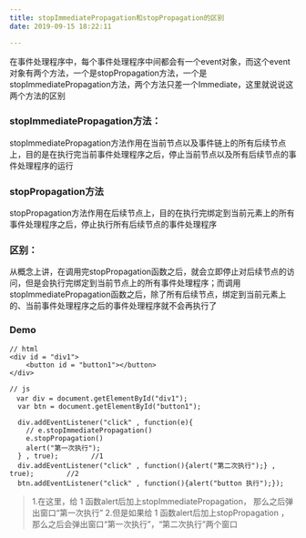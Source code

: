 ```yaml
---
title: stopImmediatePropagation和stopPropagation的区别
date: 2019-09-15 18:22:11

---
```


在事件处理程序中，每个事件处理程序中间都会有一个event对象，而这个event对象有两个方法，一个是stopPropagation方法，一个是stopImmediatePropagation方法，两个方法只差一个Immediate，这里就说说这两个方法的区别
<!-- more -->
### stopImmediatePropagation方法：
stopImmediatePropagation方法作用在当前节点以及事件链上的所有后续节点上，目的是在执行完当前事件处理程序之后，停止当前节点以及所有后续节点的事件处理程序的运行

### stopPropagation方法
stopPropagation方法作用在后续节点上，目的在执行完绑定到当前元素上的所有事件处理程序之后，停止执行所有后续节点的事件处理程序
### 区别：
从概念上讲，在调用完stopPropagation函数之后，就会立即停止对后续节点的访问，但是会执行完绑定到当前节点上的所有事件处理程序；而调用stopImmediatePropagation函数之后，除了所有后续节点，绑定到当前元素上的、当前事件处理程序之后的事件处理程序就不会再执行了
    
### Demo 
```
// html
<div id = "div1">
    <button id = "button1"></button>
</div>

// js
　var div = document.getElementById("div1");
  var btn = document.getElementById("button1");
          
  div.addEventListener("click" , function(e){
    // e.stopImmediatePropagation()
    e.stopPropagation()
    alert("第一次执行");
  } , true);        //1
  div.addEventListener("click" , function(){alert("第二次执行");} , true);        //2
  btn.addEventListener("click" , function(){alert("button 执行");}); 
```

>1.在这里，给 1 函数alert后加上stopImmediatePropagation， 那么之后弹出窗口“第一次执行”
>2.但是如果给 1 函数alert后加上stopPropagation ， 那么之后会弹出窗口“第一次执行”，“第二次执行”两个窗口